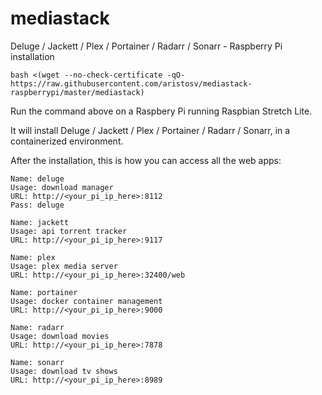 # mediastack
Deluge / Jackett / Plex / Portainer / Radarr / Sonarr - Raspberry Pi installation
```
bash <(wget --no-check-certificate -qO- https://raw.githubusercontent.com/aristosv/mediastack-raspberrypi/master/mediastack)
```
Run the command above on a Raspbery Pi running Raspbian Stretch Lite.

It will install Deluge / Jackett / Plex / Portainer / Radarr / Sonarr, in a containerized environment.

After the installation, this is how you can access all the web apps:

```
Name: deluge
Usage: download manager
URL: http://<your_pi_ip_here>:8112
Pass: deluge
```
```
Name: jackett
Usage: api torrent tracker
URL: http://<your_pi_ip_here>:9117
```
```
Name: plex
Usage: plex media server
URL: http://<your_pi_ip_here>:32400/web
```
```
Name: portainer
Usage: docker container management
URL: http://<your_pi_ip_here>:9000
```
```
Name: radarr
Usage: download movies
URL: http://<your_pi_ip_here>:7878
```
```
Name: sonarr
Usage: download tv shows
URL: http://<your_pi_ip_here>:8989
```
